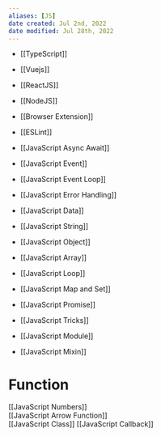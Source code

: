 ```yaml
---
aliases: [JS]
date created: Jul 2nd, 2022
date modified: Jul 28th, 2022
---
```

- [[TypeScript]]
- [[Vuejs]]  
- [[ReactJS]]
- [[NodeJS]]  
- [[Browser Extension]]
- [[ESLint]]

- [[JavaScript Async Await]]
- [[JavaScript Event]]
- [[JavaScript Event Loop]]
- [[JavaScript Error Handling]]
- [[JavaScript Data]]  
- [[JavaScript String]]
- [[JavaScript Object]]  
- [[JavaScript Array]]  
- [[JavaScript Loop]]  
- [[JavaScript Map and Set]]
- [[JavaScript Promise]]
- [[JavaScript Tricks]]
- [[JavaScript Module]]
- [[JavaScript Mixin]]

# Function
[[JavaScript Numbers]]  
[[JavaScript Arrow Function]]  
[[JavaScript Class]]
[[JavaScript Callback]]
